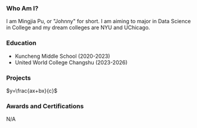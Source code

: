 ### Who Am I?
I am Mingjia Pu, or "Johnny" for short. I am aiming to major in Data Science in College and my dream colleges are NYU and UChicago. 

### Education
- Kuncheng Middle School (2020-2023)
- United World College Changshu (2023-2026)

### Projects
$y=\frac{ax+bx}{c}$

### Awards and Certifications
N/A
